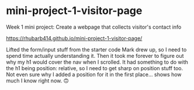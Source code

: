 # mini-project-1-visitor-page

Week 1 mini project: Create a webpage that collects visitor's contact info

https://rhubarb414.github.io/mini-project-1-visitor-page/

Lifted the form/input stuff from the starter code Mark drew up, so I need to spend time actually understanding it. Then it took me forever to figure out why my h1 would cover the nav when I scrolled. It had something to do with the h1 being position: relative, so I need to get sharp on position stuff too. Not even sure why I added a position for it in the first place… shows how much I know right now. :upside_down_face:

